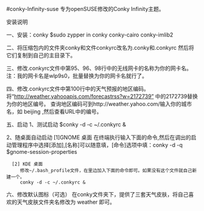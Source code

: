 #conky-Infinity-suse
专为openSUSE修改的Conky Infinity主题。

安装说明

一、安装：conky
    $sudo zypper in conky conky-cairo conky-imlib2

二、将压缩包内的文件夹conky和文件conkyrc改名为.conky和.conkyrc
   然后将它们复制到自己的主目录下。

三、修改.conkyrc文件中第95、96、98行中的无线网卡的名称为你的网卡名。
   注：我的网卡名是wlp9s0，批量替换为你的网卡名就行了。

四、修改.conkyrc文件中第100行中的天气预报的地区编码。
   将“http://weather.yahooapis.com/forecastrss?w=2172739” 中的2172739替换为你的地区编号。
   查询地区编码可到http://weather.yahoo.com/输入你的城市名，如 beijing ,然后查看URL中的编号。

五、启动
   1、测试启动
      $conky -d -c ~/.conkyrc &

   2、随桌面自动启动
      [1]GNOME 桌面
         在终端执行输入下面的命令,然后在调出的启动管理程序中选择[添加],[名称]可以随意填，[命令]选项中填：conky -d -q
         $gnome-session-properties
         
      [2] KDE 桌面
         修改~/.bash_profile文件，在里边加入下面的命令即可。如果没有这个文件就自己新建一个。
         conky -d -c ~/.conkyrc &

六、修改默认图标（可选）
    在conky文件夹下，提供了三套天气皮肤，将自己喜欢的天气皮肤文件夹名修改为 weather 即可。